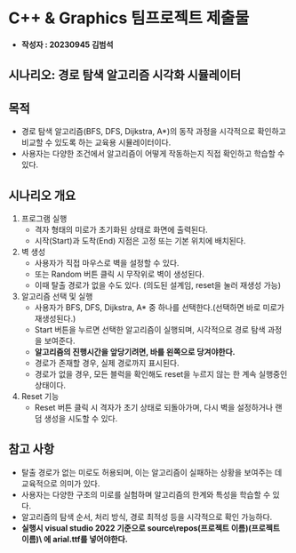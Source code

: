 # C++ & Graphics 팀프로젝트 제출물
- **작성자 : 20230945 김범석**

## 시나리오: 경로 탐색 알고리즘 시각화 시뮬레이터

## 목적
- 경로 탐색 알고리즘(BFS, DFS, Dijkstra, A*)의 동작 과정을 시각적으로 확인하고 비교할 수 있도록 하는 교육용 시뮬레이터이다.
- 사용자는 다양한 조건에서 알고리즘이 어떻게 작동하는지 직접 확인하고 학습할 수 있다.

## 시나리오 개요
1. 프로그램 실행
   - 격자 형태의 미로가 초기화된 상태로 화면에 출력된다.
   - 시작(Start)과 도착(End) 지점은 고정 또는 기본 위치에 배치된다.
2. 벽 생성
   - 사용자가 직접 마우스로 벽을 설정할 수 있다.
   - 또는 Random 버튼 클릭 시 무작위로 벽이 생성된다.
   - 이때 탈출 경로가 없을 수도 있다. (의도된 설계임, reset을 눌러 재생성 가능)
3. 알고리즘 선택 및 실행
   - 사용자가 BFS, DFS, Dijkstra, A* 중 하나를 선택한다.(선택하면 바로 미로가 재생성된다.)
   - Start 버튼을 누르면 선택한 알고리즘이 실행되며, 시각적으로 경로 탐색 과정을 보여준다.
   - **알고리즘의 진행시간을 앞당기려면, 바를 왼쪽으로 당겨야한다.**
   - 경로가 존재할 경우, 실제 경로까지 표시된다.
   - 경로가 없을 경우, 모든 블럭을 확인해도 reset을 누르지 않는 한 계속 실행중인 상태이다.
4. Reset 기능
   - Reset 버튼 클릭 시 격자가 초기 상태로 되돌아가며, 다시 벽을 설정하거나 랜덤 생성을 시도할 수 있다.

## 참고 사항
- 탈출 경로가 없는 미로도 허용되며, 이는 알고리즘이 실패하는 상황을 보여주는 데 교육적으로 의미가 있다.
- 사용자는 다양한 구조의 미로를 실험하며 알고리즘의 한계와 특성을 학습할 수 있다.
- 알고리즘의 탐색 순서, 처리 방식, 경로 최적성 등을 시각적으로 확인 가능하다.
- **실행시 visual studio 2022 기준으로 source\repos\(프로젝트 이름)\(프로젝트 이름)\ 에 arial.ttf를 넣어야한다.**
